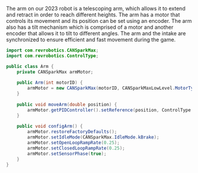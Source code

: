 The arm on our 2023 robot is a telescoping arm, which allows it to extend and retract in order to reach different heights. The arm has a motor that controls its movement and its position can be set using an encoder. The arm also has a tilt mechanism which is comprised of a motor and another encoder that allows it to tilt to different angles. The arm and the intake are synchronized to ensure efficient and fast movement during the game.

```java
import com.revrobotics.CANSparkMax; 
import com.revrobotics.ControlType; 

public class Arm { 
	private CANSparkMax armMotor; 
	
	public Arm(int motorID) { 
		armMotor = new CANSparkMax(motorID, CANSparkMaxLowLevel.MotorType.kBrushless); 
	} 
	
	public void moveArm(double position) { 
		armMotor.getPIDController().setReference(position, ControlType.kPosition); 
	} 
	
	public void configArm() { 
		armMotor.restoreFactoryDefaults(); 
		armMotor.setIdleMode(CANSparkMax.IdleMode.kBrake); 
		armMotor.setOpenLoopRampRate(0.25); 
		armMotor.setClosedLoopRampRate(0.25); 
		armMotor.setSensorPhase(true); 
	} 
}
```


